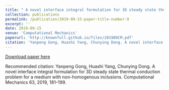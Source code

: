 ```yaml
---
title: " A novel interface integral formulation for 3D steady state thermal conduction problem for a medium with non-homogenous inclusions"
collection: publications
permalink: /publication/2019-09-15-paper-title-number-9
excerpt: ''
date: 2019-09-15
venue: 'Computational Mechanics'
paperurl: 'http://knownfull.github.io/files/201909CM.pdf'
citation: 'Yanpeng Gong, Huashi Yang, Chunying Dong. A novel interface integral formulation for 3D steady state thermal conduction problem for a medium with non-homogenous inclusions. Computational Mechanics 63, 2019, 181–199.'
---
```


[Download paper here](http://knownfull.github.io/files/201909CM.pdf)

Recommended citation: Yanpeng Gong, Huashi Yang, Chunying Dong. A novel interface integral formulation for 3D steady state thermal conduction problem for a medium with non-homogenous inclusions. Computational Mechanics 63, 2019, 181–199.